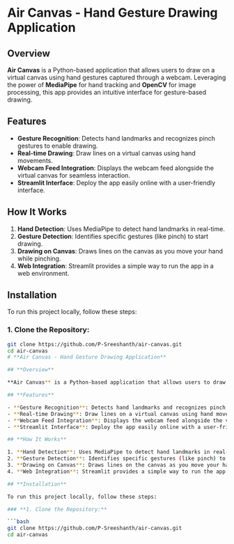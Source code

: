 # **Air Canvas - Hand Gesture Drawing Application**

## **Overview**

**Air Canvas** is a Python-based application that allows users to draw on a virtual canvas using hand gestures captured through a webcam. Leveraging the power of **MediaPipe** for hand tracking and **OpenCV** for image processing, this app provides an intuitive interface for gesture-based drawing.

## **Features**

- **Gesture Recognition**: Detects hand landmarks and recognizes pinch gestures to enable drawing.
- **Real-time Drawing**: Draw lines on a virtual canvas using hand movements.
- **Webcam Feed Integration**: Displays the webcam feed alongside the virtual canvas for seamless interaction.
- **Streamlit Interface**: Deploy the app easily online with a user-friendly interface.

## **How It Works**

1. **Hand Detection**: Uses MediaPipe to detect hand landmarks in real-time.
2. **Gesture Detection**: Identifies specific gestures (like pinch) to start drawing.
3. **Drawing on Canvas**: Draws lines on the canvas as you move your hand while pinching.
4. **Web Integration**: Streamlit provides a simple way to run the app in a web environment.

## **Installation**

To run this project locally, follow these steps:

### **1. Clone the Repository:**

```bash
git clone https://github.com/P-Sreeshanth/air-canvas.git
cd air-canvas
# **Air Canvas - Hand Gesture Drawing Application**

## **Overview**

**Air Canvas** is a Python-based application that allows users to draw on a virtual canvas using hand gestures captured through a webcam. Leveraging the power of **MediaPipe** for hand tracking and **OpenCV** for image processing, this app provides an intuitive interface for gesture-based drawing.

## **Features**

- **Gesture Recognition**: Detects hand landmarks and recognizes pinch gestures to enable drawing.
- **Real-time Drawing**: Draw lines on a virtual canvas using hand movements.
- **Webcam Feed Integration**: Displays the webcam feed alongside the virtual canvas for seamless interaction.
- **Streamlit Interface**: Deploy the app easily online with a user-friendly interface.

## **How It Works**

1. **Hand Detection**: Uses MediaPipe to detect hand landmarks in real-time.
2. **Gesture Detection**: Identifies specific gestures (like pinch) to start drawing.
3. **Drawing on Canvas**: Draws lines on the canvas as you move your hand while pinching.
4. **Web Integration**: Streamlit provides a simple way to run the app in a web environment.

## **Installation**

To run this project locally, follow these steps:

### **1. Clone the Repository:**

```bash
git clone https://github.com/P-Sreeshanth/air-canvas.git
cd air-canvas
